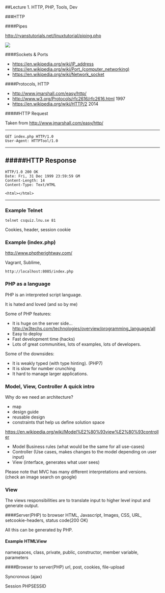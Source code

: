 ##Lecture 1. HTTP, PHP, Tools, Dev

###HTTP

####Pipes

http://ryanstutorials.net/linuxtutorial/piping.php

![](http://www.consumerwatchdog.org/sites/default/files/images/keystonepipeline.jpg)

####Sockets & Ports

 * https://en.wikipedia.org/wiki/IP_address
 * https://en.wikipedia.org/wiki/Port_(computer_networking)
 * https://en.wikipedia.org/wiki/Network_socket

####Protocols, HTTP

 * http://www.jmarshall.com/easy/http/
 * http://www.w3.org/Protocols/rfc2616/rfc2616.html 1997
 * https://en.wikipedia.org/wiki/HTTP/2 2014


#####HTTP Request

Taken from http://www.jmarshall.com/easy/http/

----------------------------------
	GET index.php HTTP/1.0
	User-Agent: HTTPTool/1.0

----------------------------------

#####HTTP Response
----------------------------------
	HTTP/1.0 200 OK
	Date: Fri, 31 Dec 1999 23:59:59 GM
	Content-Length: 14
	Content-Type: Text/HTML

	<html></html>
----------------------------------

### Example Telnet

	telnet csquiz.lnu.se 81

Cookies, header, session cookie

### Example (index.php)

http://www.phptherightway.com/

Vagrant, Sublime, 


	http://localhost:8085/index.php

### PHP as a language

PHP is an interpreted script language.

It is hated and loved (and so by me)


Some of PHP features:
 * It is huge on the server side... http://w3techs.com/technologies/overview/programming_language/all
 * Easy to deploy
 * Fast development time (hacks)
 * Lots of great communities, lots of examples, lots of developers.

Some of the downsides:
 * It is weakly typed (with type hinting). (PHP7)
 * It is slow for number crunching
 * It hard to manage larger applications.

### Model, View, Controller A quick intro

Why do we need an architecture?
 * map
 * design guide
 * reusable design
 * constraints that help us define solution space


https://en.wikipedia.org/wiki/Model%E2%80%93view%E2%80%93controller

 * Model Business rules (what would be the same for all use-cases)
 * Controller (Use cases, makes changes to the model depending on user input)
 * View (interface, generates what user sees)

Please note that MVC has many different interpretations and versions.
(check an image search on google)

### View 
The views responsibilities are to translate input to higher level input and generate output.

####Server(PHP) to browser
HTML, Javascript, Images, CSS, URL, setcookie-headers, status code(200 OK)

All this can be generated by PHP.

#### Example HTMLView

namespaces, class, private, public, constructor, member variable, parameters

####Browser to server(PHP)
url, post, cookies, file-upload

Syncronous
(ajax)





Session PHPSESSID
